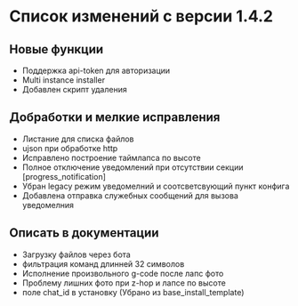 # Список изменений с версии 1.4.2

## Новые функции
* Поддержка api-token для авторизации
* Multi instance installer
* Добавлен скрипт удаления

## Добработки и мелкие исправления

* Листание для списка файлов
* ujson при обработке http
* Исправлено построение таймлапса по высоте
* Полное отключение уведомлений при отсутствии секции [progress_notification]
* Убран legacy режим уведомелний и соотсветсвующий пункт конфига
* Добавлена отправка служебных сообщений для вызова уведомелния

## Описать в документации

* Загрузку файлов через бота
* фильтрация команд длинней 32 символов
* Исполнение произвольного g-code после лапс фото
* Проблему лишних фото при z-hop и лапсе по высоте
* поле chat_id в установку (Убрано из base_install_template)
